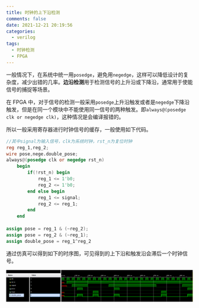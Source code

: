 ```yaml
---
title: 时钟的上下沿检测
comments: false
date: 2021-12-21 20:19:56
categories:
  - verilog
tags:
  - 时钟检测
  - FPGA
---
```


一般情况下，在系统中统一用`posedge`，避免用`negedge`，这样可以降低设计的复杂度，减少出错的几率。**边沿检测**用于检测信号的上升沿或下降沿，通常用于使能信号的捕捉等场景。

在 FPGA 中，对于信号的检测一般采用`posedge`上升沿触发或者是`negedge`下降沿触发，但是在同一个模块中不能使用同一信号的两种触发。即`always@(posedge clk or negedge clk)`，这种情况是会编译报错的。

<!-- more -->

所以一般采用寄存器进行时钟信号的缓存，一般使用如下代码。

```verilog
//其中signal为输入信号，clk为系统时钟，rst_n为复位时钟
reg reg_1,reg_2;
wire pose,nege.double_pose;
always@(posedge clk or negedge rst_n)
    begin
        if(!rst_n) begin
            reg_1 <= 1'b0;
            reg_2 <= 1'b0;
        end else begin
            reg_1 <= signal;
            reg_2 <= reg_1;
        end
    end

assign pose = reg_1 & (~reg_2);
assign pose = reg_2 & (~reg_1);
assign double_pose = reg_1^reg_2
```

通过仿真可以得到如下的时序图，可见得到的上下沿和触发沿会滞后一个时钟信号。

![image-20211221204644243](时钟的上下沿检测/image-20211221204644243.png)
